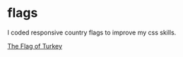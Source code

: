 # flags

I coded responsive country flags to improve my css skills.


<a href="https://yunusemrejs.com/flags/turkey.html"> The Flag of Turkey </a> <br/>



